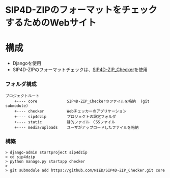# SIP4D-ZIPのフォーマットをチェックするためのWebサイト

# 構成
- Djangoを使用
- SIP4D-ZIPのフォーマットチェックは、[SIP4D-ZIP_Checker](https://github.com/NIED-DIR/SIP4D-ZIP_Checker)を使用

### フォルダ構成
    プロジェクトルート  
        +---- core             SIP4D-ZIP_Checkerのファイルを格納  (git submodule)
        +---- checker          Webチェッカーのアプリケーション
        +---- sip4dzip         プロジェクトの設定フォルダ
        +---- static           静的ファイル　CSSファイル
        +---- media/uploads    ユーザがアップロードしたファイルを格納

### 構築
```shell
> django-admin startproject sip4dzip
> cd sip4dzip
> python manage.py startapp checker
>
> git submodule add https://github.com/NIED/SIP4D-ZIP_Checker.git core
```